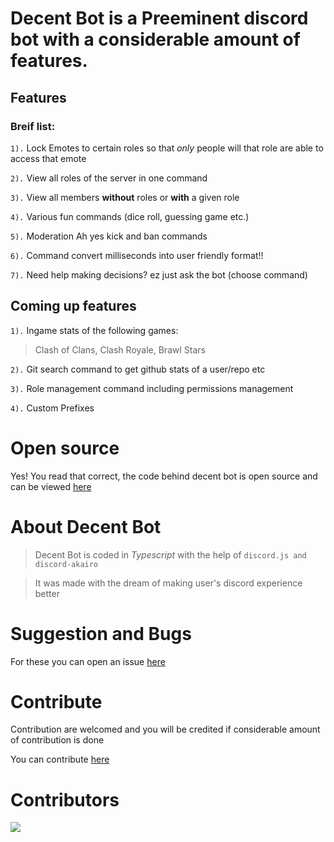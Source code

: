 # **Decent Bot** is a Preeminent discord bot with a considerable amount of features.

## Features
### Breif list:
`1).` Lock Emotes to certain roles so that *only* people will that role are able to access that emote

`2).` View all roles of the server in one command

`3).` View all members **without** roles or **with** a given role

`4).` Various fun commands (dice roll, guessing game etc.)

`5).` Moderation Ah yes kick and ban commands

`6).` Command convert milliseconds into user friendly format!!

`7).` Need help making decisions? ez just ask the bot (choose command)

## Coming up features
`1).` Ingame stats of the following games:
> Clash of Clans,
> Clash Royale,
> Brawl Stars

`2).` Git search command to get github stats of a user/repo etc

`3).` Role management command including permissions management

`4).` Custom Prefixes

# Open source
Yes! You read that correct, the code behind decent bot is open source and can be viewed [here](https://github.com/Dhruvin-Purohit/The-Overseer "Github Repository")

# About Decent Bot
> Decent Bot is coded in *Typescript* with the help of `discord.js and discord-akairo`

> It was made with the dream of making user's discord experience better

# Suggestion and Bugs
For these you can open an issue [here](https://github.com/Dhruvin-Purohit/The-Overseer/issues/new "Github Repository")

# Contribute
Contribution are welcomed and you will be credited if considerable amount of contribution is done

You can contribute [here](https://github.com/Dhruvin-Purohit/The-Overseer "Github Repository")

# Contributors
<a href="https://github.com/Dhruvin-Purohit/The-Overseer/graphs/contributors">
  <img src="https://contributors-img.web.app/image?repo=Dhruvin-Purohit/The-Overseer" />
</a>
